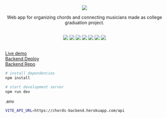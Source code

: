 <div align="center">
    <img src='https://i.postimg.cc/Hk8jgYDD/full-logo-akordia.png' />
</div>
    
<p align="center" orientation="column">
    Web app for organizing chords and connecting musicians made as college graduation project.
</p>

</br>

<div align="center">
    <img src='https://i.postimg.cc/kGDRRWZD/1-homepage.png' />
    <img src='https://i.postimg.cc/TYLWRqg4/2-request-create.png' />
    <img src='https://i.postimg.cc/Pq4C66nP/3-request-overview.png' />
    <img src='https://i.postimg.cc/85zjxhTw/5-song-edit.png' />
    <img src='https://i.postimg.cc/9QyR9mxP/6-profile-overview.png' />
    <img src='https://i.postimg.cc/PqhLzgcg/7-profile-edit.png' />
    <img src='https://i.postimg.cc/Hnk4R5MH/9-advert.png' />
</div>

</br>

[Live demo](https://akordia.vercel.app/)
<br/>
[Backend Deploy](https://chords-backend.herokuapp.com/)
<br/>
[Backend Repo](https://github.com/pacho26/akordia-backend)
<br/>

```sh
# install dependencies
npm install

# start development server
npm run dev
```

.env
```sh
VITE_API_URL=https://chords-backend.herokuapp.com/api
```
